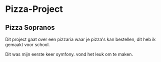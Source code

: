 # Pizza-Project
## Pizza Sopranos

Dit project gaat over een pizzaria waar je pizza's kan bestellen,
dit heb ik gemaakt voor school.

Dit was mijn eerste keer symfony.
vond het leuk om te  maken.
